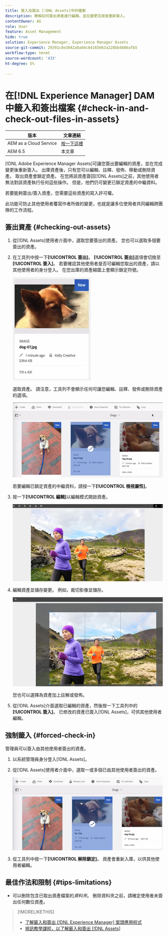 ```yaml
---
title: 簽入及簽出 [!DNL Assets]中的檔案
description: 瞭解如何簽出資產進行編輯，並在變更完成後重新簽入。
contentOwner: AG
role: User
feature: Asset Management
hide: true
solution: Experience Manager, Experience Manager Assets
source-git-commit: 29391c8e3042a8a04c64165663a228bb4886afb5
workflow-type: tm+mt
source-wordcount: '433'
ht-degree: 5%

---
```


# 在[!DNL Experience Manager] DAM中籤入和簽出檔案 {#check-in-and-check-out-files-in-assets}

| 版本 | 文章連結 |
| -------- | ---------------------------- |
| AEM as a Cloud Service  | [按一下這裡](https://experienceleague.adobe.com/docs/experience-manager-cloud-service/content/assets/manage/check-out-and-submit-assets.html?lang=en) |
| AEM 6.5 | 本文章 |

[!DNL Adobe Experience Manager Assets]可讓您簽出要編輯的資產，並在完成變更後重新簽入。 出庫資產後，只有您可以編輯、註釋、發佈、移動或刪除資產。 取出資產會鎖定資產。 在您將該資產簽回[!DNL Assets]之前，其他使用者無法對該資產執行任何這些操作。 但是，他們仍可變更已鎖定資產的中繼資料。

若要能夠簽出/簽入資產，您需要這些資產的寫入許可權。

此功能可防止其他使用者覆寫作者所做的變更，也就是讓多位使用者共同編輯跨團隊的工作流程。

## 簽出資產 {#checking-out-assets}

1. 從[!DNL Assets]使用者介面中，選取您要簽出的資產。 您也可以選取多個要簽出的資產。
1. 在工具列中按一下&#x200B;**[!UICONTROL 簽出]**。 **[!UICONTROL 簽出]**&#x200B;選項會切換至&#x200B;**[!UICONTROL 簽入]**。
若要確認其他使用者是否可編輯您取出的資產，請以其他使用者的身分登入。 在您出庫的資產縮圖上會顯示鎖定符號。

   ![chlimage_1-471](assets/chlimage_1-471.png)

   選取資產。 請注意，工具列不會顯示任何可讓您編輯、註釋、發佈或刪除資產的選項。

   ![chlimage_1-472](assets/chlimage_1-472.png)

   若要編輯已鎖定資產的中繼資料，請按一下&#x200B;**[!UICONTROL 檢視屬性]**。

1. 按一下&#x200B;**[!UICONTROL 編輯]**&#x200B;以編輯模式開啟資產。

   ![chlimage_1-473](assets/chlimage_1-473.png)

1. 編輯資產並儲存變更。 例如，裁切影像並儲存。

   ![chlimage_1-474](assets/chlimage_1-474.png)

   您也可以選擇為資產加上註解或發佈。

1. 從[!DNL Assets]介面選取已編輯的資產，然後按一下工具列中的&#x200B;**[!UICONTROL 簽入]**。 已修改的資產已簽入[!DNL Assets]，可供其他使用者編輯。

## 強制籤入 {#forced-check-in}

管理員可以簽入由其他使用者簽出的資產。

1. 以系統管理員身分登入[!DNL Assets]。
1. 從[!DNL Assets]使用者介面中，選取一或多個已由其他使用者簽出的資產。

   ![chlimage_1-476](assets/chlimage_1-476.png)

1. 從工具列中按一下&#x200B;**[!UICONTROL 解除鎖定]**。 資產會重新入庫，以供其他使用者編輯。

## 最佳作法和限制 {#tips-limitations}

* 可以刪除包含已取出資產檔案的&#x200B;*資料夾*。 刪除資料夾之前，請確定使用者未簽出任何數位資產。

>[!MORELIKETHIS]
>
>* [了解籤入和簽出 [!DNL Experience Manager] 案頭應用程式](https://experienceleague.adobe.com/docs/experience-manager-desktop-app/using/using.html#how-app-works2)
>* [視訊教學課程，以了解籤入和簽出 [!DNL Assets]](https://experienceleague.adobe.com/docs/experience-manager-learn/assets/collaboration/check-in-and-check-out.html)
